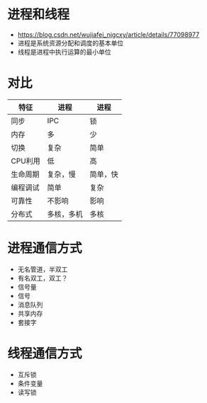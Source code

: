 
# 进程和线程
- https://blog.csdn.net/wujiafei_njgcxy/article/details/77098977
- 进程是系统资源分配和调度的基本单位
- 线程是进程中执行运算的最小单位

# 对比
| 特征     | 进程       | 进程     |
|----------|------------|----------|
| 同步     | IPC        | 锁       |
| 内存     | 多         | 少       |
| 切换     | 复杂       | 简单     |
| CPU利用  | 低         | 高       |
| 生命周期 | 复杂，慢   | 简单，快 |
| 编程调试 | 简单       | 复杂     |
| 可靠性   | 不影响     | 影响     |
| 分布式   | 多核，多机 | 多核     |

# 进程通信方式
- 无名管道，半双工
- 有名双工，双工？
- 信号量
- 信号
- 消息队列
- 共享内存
- 套接字

# 线程通信方式
- 互斥锁
- 条件变量
- 读写锁
